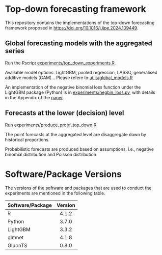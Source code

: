 # Top-down forecasting framework
This repository contains the implementations of the top-down forecasting framework proposed in https://doi.org/10.1016/j.ijpe.2024.109449.

## Global forecasting models with the aggregated series

Run the Rscript [experiments/top_down_experiments.R]().

Available model options: LightGBM, pooled regression, LASSO, generalised additive models (GAM)... Please refere to [utils/global_models.R]()

An implementation of the negative binomial loss function under the LightGBM package (Python) is in [experiments/negbin_loss.py](), with details in the Appendix of the [paper](https://doi.org/10.1016/j.ijpe.2024.109449).

## Forecasts at the lower (decision) level

Run [experiments/produce_probf_top_down.R]().

The point forecasts at the aggregated level are disaggregate down by historical proportions.

Probabilistic forecasts are produced based on assumptions, i.e., negative binomial distribution and Poisson distribution.

# Software/Package Versions

The versions of the software and packages that are used to conduct the experiments are mentioned in the following table.

| Software/Package        | Version        | 
|-------------------------|:--------------:|
| R                       |  4.1.2         |
| Python                  |  3.7.0         |
| LightGBM                |  3.3.2         |
| glmnet                  |  4.1.8         |
| GluonTS                 |  0.8.0         |
